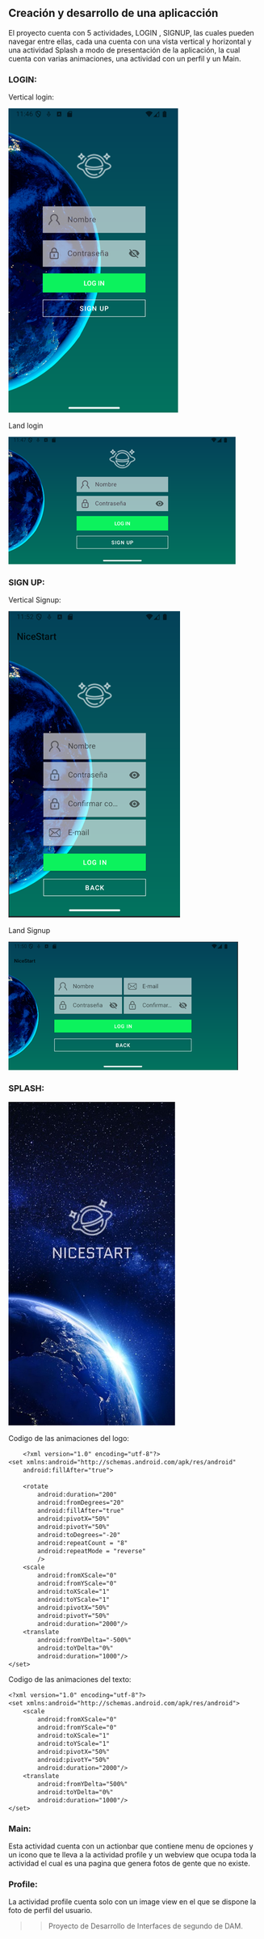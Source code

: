  ## Creación y desarrollo de una aplicacción

El proyecto cuenta con 5 actividades, LOGIN , SIGNUP, las cuales pueden navegar entre ellas, cada una cuenta con una vista vertical y horizontal y una actividad Splash a modo de presentación de la aplicación, la cual cuenta con varias animaciones, una actividad con un perfil y un Main.

### LOGIN:

Vertical login:

![LoginV](img/vartical_Login.png)

Land login

![LoginL](img/Land_login.png)

### SIGN UP:

Vertical Signup:

![LoginV](img/vertical_signup.png)

Land Signup

![LoginV](img/Land_Signup.png)

### SPLASH:

![splash.jpg](img%2Fsplash.jpg)

Codigo de las animaciones del logo:

```
    <?xml version="1.0" encoding="utf-8"?>
<set xmlns:android="http://schemas.android.com/apk/res/android"
    android:fillAfter="true">

    <rotate
        android:duration="200"
        android:fromDegrees="20"
        android:fillAfter="true"
        android:pivotX="50%"
        android:pivotY="50%"
        android:toDegrees="-20"
        android:repeatCount = "8"
        android:repeatMode = "reverse"
        />
    <scale
        android:fromXScale="0"
        android:fromYScale="0"
        android:toXScale="1"
        android:toYScale="1"
        android:pivotX="50%"
        android:pivotY="50%"
        android:duration="2000"/>
    <translate
        android:fromYDelta="-500%"
        android:toYDelta="0%"
        android:duration="1000"/>
</set>
```

Codigo de las animaciones del texto:

```
<?xml version="1.0" encoding="utf-8"?>
<set xmlns:android="http://schemas.android.com/apk/res/android">
    <scale
        android:fromXScale="0"
        android:fromYScale="0"
        android:toXScale="1"
        android:toYScale="1"
        android:pivotX="50%"
        android:pivotY="50%"
        android:duration="2000"/>
    <translate
        android:fromYDelta="500%"
        android:toYDelta="0%"
        android:duration="1000"/>
</set>
```

### Main:
Esta actividad cuenta con un actionbar que contiene menu de opciones y un icono que te lleva a la actividad profile y un webview que ocupa toda la actividad el cual es una pagina que genera fotos de gente que no existe.



### Profile:
La actividad profile cuenta solo con un image view en el que se dispone la foto de perfil del usuario.


>> Proyecto de Desarrollo de Interfaces de segundo de DAM.
